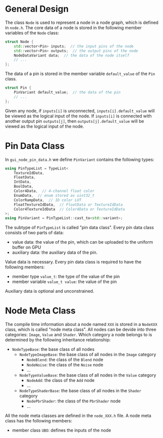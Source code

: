 # General Design

The class `Node` is used to represent a node in a node graph, which is defined in `node.h`. The core data of a node is stored in the following member variables of the `Node` class:
```c++
struct Node {
    std::vector<Pin> inputs;  // the input pins of the node
    std::vector<Pin> outputs;  // the output pins of the node
    NodeDataVariant data;  // the data of the node itself
    // ...
};
```
The data of a pin is stored in the member variable `default_value` of the `Pin` class.
```c++
struct Pin {
	PinVariant default_value;  // the data of the pin
    // ...
};
```
Given any node, if `inputs[i]` is unconnected, `inputs[i].default_value` will be viewed as the logical input of the node. If `inputs[i]` is connected with another output pin `outputs[j]`, then `outputs[j].default_value` will be viewed as the logical input of the node. 

# Pin Data Class

In `gui_node_pin_data.h` we define `PinVariant` contains the following types:
```c++
using PinTypeList = TypeList<
	TextureIdData,
	FloatData,
	IntData,
	BoolData,
	Color4Data,  // 4-channel float color
	EnumData,  // enum stored as uint32_t
	ColorRampData,  // 1D color LUT
	FloatTextureIdData,  // FloatData or TextureIdData
	Color4TextureIdData  // Color4Data or TextureIdData
>;
using PinVariant = PinTypeList::cast_to<std::variant>;
```
The subtype of `PinTypeList` is called "pin data class". Every pin data class 
consists of two parts of data: 
- value data: the value of the pin, which can be uploaded to the uniform buffer on GPU
- auxiliary data: the auxiliary data of the pin.

Value data is necessary. Every pin data class is required to have the following members:
- member type `value_t`: the type of the value of the pin
- member variable `value_t value`: the value of the pin

Auxiliary data is optional and unconstrained.


# Node Meta Class

The compile time information about a node named `XXX` is stored in a `NodeXXX` class, which is called "node meta class". All nodes can be devide into three categories: `Image`, `Value` and `Shader`. Which category a node belongs to is determined by the following inheritance relationship:

- `NodeTypeBase`: the base class of all nodes
  - `NodeTypeImageBase`: the base class of all nodes in the `Image` category
    - `NodeBlend`: the class of the `Blend` node
    - `NodeNoise`: the class of the `Noise` node
    - ...
  - `NodeTypeValueBase`: the base class of all nodes in the `Value` category
    - `NodeAdd`: the class of the `Add` node
    - ...
  - `NodeTypeShaderBase`: the base class of all nodes in the `Shader` category
    - `NodePbrShader`: the class of the `PbrShader` node
    - ...
  
All the node meta classes are defined in the `node_XXX.h` file. A node meta class has the following members:
- member class `UBO`: defines the inputs of the node